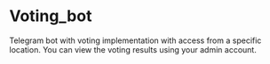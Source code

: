 # Voting_bot
Telegram bot with voting implementation with access from a specific location.
You can view the voting results using your admin account.
